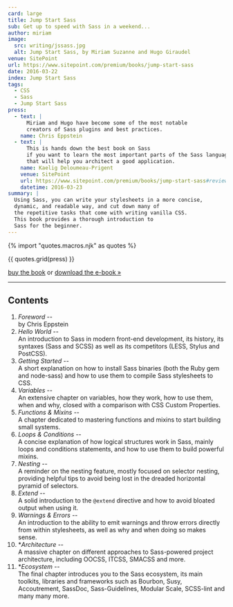 ```yaml
---
card: large
title: Jump Start Sass
sub: Get up to speed with Sass in a weekend...
author: miriam
image:
  src: writing/jssass.jpg
  alt: Jump Start Sass, by Miriam Suzanne and Hugo Giraudel
venue: SitePoint
url: https://www.sitepoint.com/premium/books/jump-start-sass
date: 2016-03-22
index: Jump Start Sass
tags:
  - CSS
  - Sass
  - Jump Start Sass
press:
  - text: |
      Miriam and Hugo have become some of the most notable
      creators of Sass plugins and best practices.
    name: Chris Eppstein
  - text: |
      This is hands down the best book on Sass
      if you want to learn the most important parts of the Sass language
      that will help you architect a good application.
    name: Kaelig Deloumeau-Prigent
    venue: SitePoint
    url: https://www.sitepoint.com/premium/books/jump-start-sass#reviews
    datetime: 2016-03-23
summary: |
  Using Sass, you can write your stylesheets in a more concise,
  dynamic, and readable way, and cut down many of
  the repetitive tasks that come with writing vanilla CSS.
  This book provides a thorough introduction to
  Sass for the beginner.
---
```


{% import "quotes.macros.njk" as quotes %}

{{ quotes.grid(press) }}

[buy the book](http://shop.oreilly.com/product/9780994182678.do)
or [download the e-book »](https://www.sitepoint.com/premium/books/jump-start-sass)

------

## Contents

1. *Foreword* -- \
   by Chris Eppstein
2. *Hello World* -- \
   An introduction to Sass in modern front-end development,
   its history, its syntaxes (Sass and SCSS)
   as well as its competitors (LESS, Stylus and PostCSS).
3. *Getting Started* -- \
   A short explanation on how to install Sass binaries
   (both the Ruby gem and node-sass)
   and how to use them to compile Sass stylesheets to CSS.
4. *Variables* -- \
   An extensive chapter on variables, how they work,
   how to use them, when and why,
   closed with a comparison with CSS Custom Properties.
5. *Functions & Mixins* -- \
   A chapter dedicated to mastering functions and mixins
   to start building small systems.
6. *Loops & Conditions* -- \
   A concise explanation of how logical structures work in Sass,
   mainly loops and conditions statements,
   and how to use them to build powerful mixins.
7. *Nesting* -- \
   A reminder on the nesting feature,
   mostly focused on selector nesting,
   providing helpful tips to avoid being lost
   in the dreaded horizontal pyramid of selectors.
8. *Extend* -- \
   A solid introduction to the ``@extend`` directive
   and how to avoid bloated output when using it.
9. *Warnings & Errors* -- \
   An introduction to the ability to emit warnings
   and throw errors directly from within stylesheets,
   as well as why and when doing so makes sense.
10. **Architecture* -- \
    A massive chapter on different approaches
    to Sass-powered project architecture,
    including OOCSS, ITCSS, SMACSS and more.
11. **Ecosystem* -- \
    The final chapter introduces you to the Sass ecosystem,
    its main toolkits, libraries and frameworks such as Bourbon,
    Susy, Accoutrement, SassDoc, Sass-Guidelines,
    Modular Scale, SCSS-lint and many many more.
